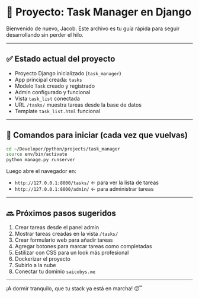 # 🧠 Proyecto: Task Manager en Django

Bienvenido de nuevo, Jacob. Este archivo es tu guía rápida para seguir desarrollando sin perder el hilo.

---

## ✅ Estado actual del proyecto

- Proyecto Django inicializado (`task_manager`)
- App principal creada: `tasks`
- Modelo `Task` creado y registrado
- Admin configurado y funcional
- Vista `task_list` conectada
- URL `/tasks/` muestra tareas desde la base de datos
- Template `task_list.html` funcional

---

## 🧪 Comandos para iniciar (cada vez que vuelvas)

```bash
cd ~/Developer/python/projects/task_manager
source env/bin/activate
python manage.py runserver
```

Luego abre el navegador en:
- `http://127.0.0.1:8000/tasks/` ← para ver la lista de tareas
- `http://127.0.0.1:8000/admin/` ← para administrar tareas

---

## 🔜 Próximos pasos sugeridos

1. Crear tareas desde el panel admin
2. Mostrar tareas creadas en la vista `/tasks/`
3. Crear formulario web para añadir tareas
4. Agregar botones para marcar tareas como completadas
5. Estilizar con CSS para un look más profesional
6. Dockerizar el proyecto
7. Subirlo a la nube
8. Conectar tu dominio `saicobys.me`

---

¡A dormir tranquilo, que tu stack ya está en marcha! 😴